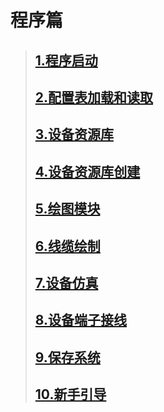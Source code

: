 # 程序篇

> ## [1.程序启动](https://kamisaer.github.io/helloword/Code/Execute/)
> ## [2.配置表加载和读取](https://kamisaer.github.io/helloword/Code/Execute/)
> ## [3.设备资源库](https://kamisaer.github.io/helloword/Code/Execute/)
> ## [4.设备资源库创建](https://kamisaer.github.io/helloword/Code/Execute/)
> ## [5.绘图模块](https://kamisaer.github.io/helloword/Code/Execute/)
> ## [6.线缆绘制](https://kamisaer.github.io/helloword/Code/Execute/)
> ## [7.设备仿真](https://kamisaer.github.io/helloword/Code/Execute/)
> ## [8.设备端子接线](https://kamisaer.github.io/helloword/Code/Execute/)
> ## [9.保存系统](https://kamisaer.github.io/helloword/Code/Execute/)
> ## [10.新手引导](https://kamisaer.github.io/helloword/Code/Execute/)